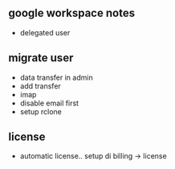 ## google workspace notes
- delegated user

## migrate user
- data transfer in admin
- add transfer
- imap
- disable email first
- setup rclone


## license
- automatic license.. setup di billing -> license
